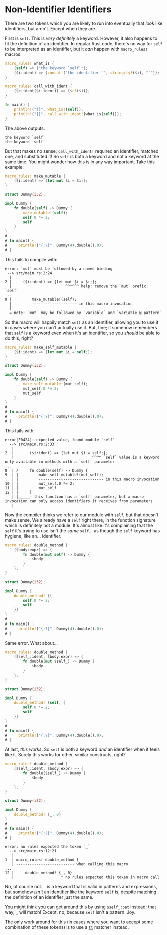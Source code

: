 # Non-Identifier Identifiers

There are two tokens which you are likely to run into eventually that *look* like identifiers,
but aren't. Except when they are.

First is `self`. This is *very definitely* a keyword. However, it also happens to fit the definition
of an identifier. In regular Rust code, there's no way for `self` to be interpreted as an identifier,
but it *can* happen with `macro_rules!` macros:

```rust
macro_rules! what_is {
    (self) => {"the keyword `self`"};
    ($i:ident) => {concat!("the identifier `", stringify!($i), "`")};
}

macro_rules! call_with_ident {
    ($c:ident($i:ident)) => {$c!($i)};
}

fn main() {
    println!("{}", what_is!(self));
    println!("{}", call_with_ident!(what_is(self)));
}
```

The above outputs:

```text
the keyword `self`
the keyword `self`
```

But that makes no sense; `call_with_ident!` required an identifier, matched one, and substituted it!
So `self` is both a keyword and not a keyword at the same time. You might wonder how this is in any
way important. Take this example:

```rust
macro_rules! make_mutable {
    ($i:ident) => {let mut $i = $i;};
}

struct Dummy(i32);

impl Dummy {
    fn double(self) -> Dummy {
        make_mutable!(self);
        self.0 *= 2;
        self
    }
}
# 
# fn main() {
#     println!("{:?}", Dummy(4).double().0);
# }
```

This fails to compile with:

```text
error: `mut` must be followed by a named binding
 --> src/main.rs:2:24
  |
2 |     ($i:ident) => {let mut $i = $i;};
  |                        ^^^^^^ help: remove the `mut` prefix: `self`
...
9 |         make_mutable!(self);
  |         -------------------- in this macro invocation
  |
  = note: `mut` may be followed by `variable` and `variable @ pattern`
```

So the macro will happily match `self` as an identifier, allowing you to use it in cases where you
can't actually use it. But, fine; it somehow remembers that `self` is a keyword even when it's an
identifier, so you *should* be able to do this, right?

```rust
macro_rules! make_self_mutable {
    ($i:ident) => {let mut $i = self;};
}

struct Dummy(i32);

impl Dummy {
    fn double(self) -> Dummy {
        make_self_mutable!(mut_self);
        mut_self.0 *= 2;
        mut_self
    }
}
# 
# fn main() {
#     println!("{:?}", Dummy(4).double().0);
# }
```

This fails with:

```text
error[E0424]: expected value, found module `self`
  --> src/main.rs:2:33
   |
2  |       ($i:ident) => {let mut $i = self;};
   |                                   ^^^^ `self` value is a keyword only available in methods with a `self` parameter
...
8  | /     fn double(self) -> Dummy {
9  | |         make_self_mutable!(mut_self);
   | |         ----------------------------- in this macro invocation
10 | |         mut_self.0 *= 2;
11 | |         mut_self
12 | |     }
   | |_____- this function has a `self` parameter, but a macro invocation can only access identifiers it receives from parameters
   |
```

Now the compiler thinks we refer to our module with `self`, but that doesn't make sense. We already
have a `self` right there, in the function signature which is definitely not a module. It's almost
like it's complaining that the `self` it's trying to use isn't the *same* `self`... as though the
`self` keyword has hygiene, like an... identifier.

```rust
macro_rules! double_method {
    ($body:expr) => {
        fn double(mut self) -> Dummy {
            $body
        }
    };
}

struct Dummy(i32);

impl Dummy {
    double_method! {{
        self.0 *= 2;
        self
    }}
}
# 
# fn main() {
#     println!("{:?}", Dummy(4).double().0);
# }
```

Same error.  What about...

```rust
macro_rules! double_method {
    ($self_:ident, $body:expr) => {
        fn double(mut $self_) -> Dummy {
            $body
        }
    };
}

struct Dummy(i32);

impl Dummy {
    double_method! {self, {
        self.0 *= 2;
        self
    }}
}
# 
# fn main() {
#     println!("{:?}", Dummy(4).double().0);
# }
```

At last, *this works*.  So `self` is both a keyword *and* an identifier when it feels like it.
Surely this works for other, similar constructs, right?

```rust
macro_rules! double_method {
    ($self_:ident, $body:expr) => {
        fn double($self_) -> Dummy {
            $body
        }
    };
}

struct Dummy(i32);

impl Dummy {
    double_method! {_, 0}
}
# 
# fn main() {
#     println!("{:?}", Dummy(4).double().0);
# }
```

```text
error: no rules expected the token `_`
  --> src/main.rs:12:21
   |
1  | macro_rules! double_method {
   | -------------------------- when calling this macro
...
12 |     double_method! {_, 0}
   |                     ^ no rules expected this token in macro call
```

No, of course not.  `_` is a keyword that is valid in patterns and expressions, but somehow *isn't*
an identifier like the keyword `self` is, despite matching the definition of an identifier just the
same.

You might think you can get around this by using `$self_:pat` instead; that way, `_` will match!
Except, no, because `self` isn't a pattern. Joy.

The only work around for this (in cases where you want to accept some combination of these tokens)
is to use a [`tt`] matcher instead.

[`tt`]:./fragment-specifiers.html#tt
